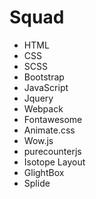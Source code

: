 # Squad
 
 - HTML
 - CSS
 - SCSS
 - Bootstrap
 - JavaScript
 - Jquery
 - Webpack
 - Fontawesome
 - Animate.css
 - Wow.js
 - purecounterjs
 - Isotope Layout
 - GlightBox
 - Splide